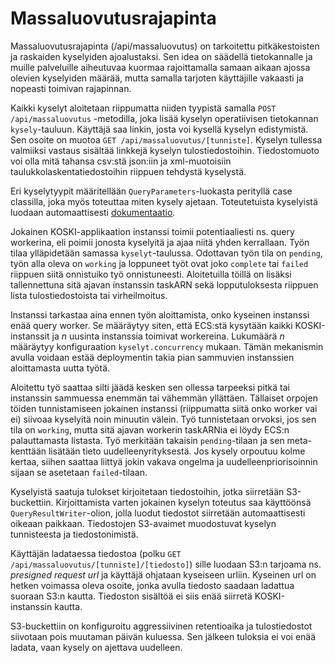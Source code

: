 # Massaluovutusrajapinta

Massaluovutusrajapinta (/api/massaluovutus) on tarkoitettu pitkäkestoisten ja raskaiden
kyselyiden ajoalustaksi. Sen idea on säädellä tietokannalle ja muille palveluille
aiheutuvaa kuormaa rajoittamalla samaan aikaan ajossa olevien kyselyiden
määrää, mutta samalla tarjoten käyttäjille vakaasti ja nopeasti toimivan
rajapinnan.

Kaikki kyselyt aloitetaan riippumatta niiden tyypistä samalla
`POST /api/massaluovutus` -metodilla, joka lisää kyselyn operatiivisen tietokannan
`kysely`-tauluun. Käyttäjä saa linkin, josta voi kysellä kyselyn edistymistä.
Sen osoite on muotoa `GET /api/massaluovutus/[tunniste]`. Kyselyn tullessa
valmiiksi vastaus sisältää linkkejä kyselyn tulostiedostoihin.
Tiedostomuoto voi olla mitä tahansa csv:stä json:iin ja
xml-muotoisiin taulukkolaskentatiedostoihin riippuen tehdystä kyselystä.

Eri kyselytyypit määritellään `QueryParameters`-luokasta
perityllä case classilla, joka myös toteuttaa miten kysely ajetaan.
Toteutetuista kyselyistä luodaan automaattisesti
[dokumentaatio](http://localhost:7021/koski/dokumentaatio/rajapinnat/kyselyt).

Jokainen KOSKI-applikaation instanssi toimii potentiaaliesti ns. query workerina,
eli poimii jonosta kyselyitä ja ajaa niitä yhden kerrallaan. Työn tilaa
ylläpidetään samassa `kyselyt`-taulussa. Odottavan työn tila on `pending`,
työn alla oleva on `working` ja loppuneet työt ovat joko `complete` tai
`failed` riippuen siitä onnistuiko työ onnistuneesti. Aloitetuilla töillä
on lisäksi tallennettuna sitä ajavan instanssin taskARN sekä lopputuloksesta
riippuen lista tulostiedostoista tai virheilmoitus.

Instanssi tarkastaa aina ennen työn aloittamista, onko kyseinen instanssi enää
query worker. Se määräytyy siten, että ECS:stä kysytään kaikki KOSKI-instanssit
ja _n_ uusinta instanssia toimivat workereina. Lukumäärä _n_ määräytyy
konfiguraation `kyselyt.concurrency` mukaan. Tämän mekanismin avulla voidaan
estää deploymentin takia pian sammuvien instanssien aloittamasta uutta työtä.

Aloitettu työ saattaa silti jäädä kesken sen ollessa tarpeeksi pitkä tai
instanssin sammuessa enemmän tai vähemmän yllättäen. Tällaiset orpojen
töiden tunnistamiseen jokainen instanssi (riippumatta siitä onko worker vai ei)
siivoaa kyselyitä noin minuutin välein. Työ tunnistetaan orvoksi, jos sen
tila on `working`, mutta sitä ajavan workerin taskARNia ei löydy ECS:n
palauttamasta listasta. Työ merkitään takaisin `pending`-tilaan ja sen
meta-kenttään lisätään tieto uudelleenyrityksestä. Jos kysely orpoutuu
kolme kertaa, siihen saattaa liittyä jokin vakava ongelma ja
uudelleenpriorisoinnin sijaan se asetetaan `failed`-tilaan.

Kyselyistä saatuja tulokset kirjoitetaan tiedostoihin, jotka siirretään
S3-buckettiin. Kirjoittamista varten jokainen kyselyn toteutus saa
käyttöönsä `QueryResultWriter`-olion, jolla luodut tiedostot siirretään
automaattisesti oikeaan paikkaan. Tiedostojen S3-avaimet muodostuvat
kyselyn tunnisteesta ja tiedostonimistä.

Käyttäjän ladataessa tiedostoa (polku `GET /api/massaluovutus/[tunniste]/[tiedosto]`)
sille luodaan S3:n tarjoama ns. _presigned request url_ ja käyttäjä ohjataan
kyseiseen urliin. Kyseinen url on hetken voimassa oleva osoite, jonka avulla
tiedosto saadaan ladattua suoraan S3:n kautta. Tiedoston sisältöä ei siis
enää siirretä KOSKI-instanssin kautta.

S3-buckettiin on konfiguroitu aggressiivinen retentioaika ja tulostiedostot
siivotaan pois muutaman päivän kuluessa. Sen jälkeen tuloksia ei voi enää
ladata, vaan kysely on ajettava uudelleen.
